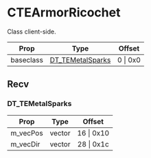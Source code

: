 # CTEArmorRicochet
Class client-side.

|Prop|Type|Offset|
|---|:-:|:-:|
|baseclass|[DT_TEMetalSparks](#DT_TEMetalSparks)|0 \| 0x0|

## Recv

### DT_TEMetalSparks

|Prop|Type|Offset|
|---|:-:|:-:|
|m_vecPos|vector|16 \| 0x10|
|m_vecDir|vector|28 \| 0x1c|
